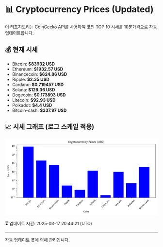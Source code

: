 
# 📊 Cryptocurrency Prices (Updated)

이 리포지토리는 CoinGecko API를 사용하여 코인 TOP 10 시세를 10분가격으로 자동 업데이트합니다.

## 💰 현재 시세
- Bitcoin: **$83932 USD**
- Ethereum: **$1932.57 USD**
- Binancecoin: **$624.86 USD**
- Ripple: **$2.35 USD**
- Cardano: **$0.719457 USD**
- Solana: **$129.36 USD**
- Dogecoin: **$0.173893 USD**
- Litecoin: **$92.93 USD**
- Polkadot: **$4.4 USD**
- Bitcoin-cash: **$337.97 USD**

## 📈 시세 그래프 (로그 스케일 적용)
![Crypto Prices](crypto_prices.png)

⏳ 업데이트 시간: 2025-03-17 20:44:21 (UTC)

---
자동 업데이트 봇에 의해 관리됩니다.
